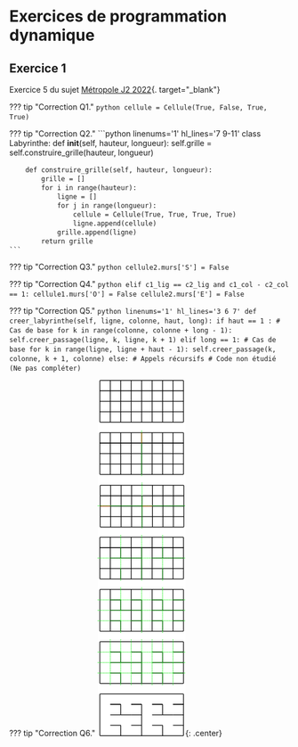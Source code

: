 # Exercices de programmation dynamique

## Exercice 1

Exercice 5 du sujet [Métropole J2 2022](https://glassus.github.io/terminale_nsi/T6_Annales/data/2022/2022_Metropole_J2.pdf){. target="_blank"}

??? tip "Correction Q1."
    ```python
    cellule = Cellule(True, False, True, True)
    ```

??? tip "Correction Q2."
    ```python linenums='1' hl_lines='7 9-11'
    class Labyrinthe:
        def __init__(self, hauteur, longueur):
            self.grille = self.construire_grille(hauteur, longueur)

        def construire_grille(self, hauteur, longueur):
            grille = []
            for i in range(hauteur):
                ligne = []
                for j in range(longueur):
                    cellule = Cellule(True, True, True, True)
                    ligne.append(cellule)
                grille.append(ligne)
            return grille
    ```

??? tip "Correction Q3."
    ```python
    cellule2.murs['S'] = False
    ```

??? tip "Correction Q4."
    ```python
    elif c1_lig == c2_lig and c1_col - c2_col == 1:
        cellule1.murs['O'] = False
        cellule2.murs['E'] = False
    ```

??? tip "Correction Q5."
    ```python linenums='1' hl_lines='3 6 7'
    def creer_labyrinthe(self, ligne, colonne, haut, long):
        if haut == 1 : # Cas de base
            for k in range(colonne, colonne + long - 1):
                self.creer_passage(ligne, k, ligne, k + 1)
        elif long == 1: # Cas de base
            for k in range(ligne, ligne + haut - 1):
                self.creer_passage(k, colonne, k + 1, colonne)
        else: # Appels récursifs
                # Code non étudié (Ne pas compléter)
    ```

??? tip "Correction Q6."
    ![image](data/exo5.png){: .center}
    
